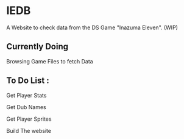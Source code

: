# IEDB
A Website to check data from the DS Game "Inazuma Eleven". (WIP)

## Currently Doing

Browsing Game Files to fetch Data 

## To Do List :

Get Player Stats

Get Dub Names

Get Player Sprites

Build The website
